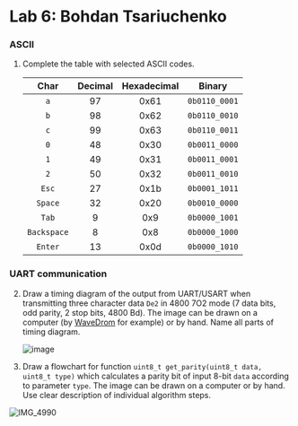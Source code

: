 # Lab 6: Bohdan Tsariuchenko

### ASCII

1. Complete the table with selected ASCII codes.

   | **Char** | **Decimal** | **Hexadecimal** | **Binary** |
   | :-: | :-: | :-: | :-: |
   | `a` | 97 | 0x61 | `0b0110_0001` |
   | `b` |  98|  0x62|  `0b0110_0010`|
   | `c` |  99| 0x63 | `0b0110_0011` |
   | `0` | 48 | 0x30 | `0b0011_0000` |
   | `1` | 49 | 0x31 | `0b0011_0001` |
   | `2` | 50 | 0x32 | `0b0011_0010` |
   | `Esc` |  27| 0x1b | `0b0001_1011` |
   | `Space` |32  |0x20  | `0b0010_0000` |
   | `Tab` | 9 |  0x9| `0b0000_1001` |
   | `Backspace` | 8 | 0x8 | `0b0000_1000` |
   | `Enter` |  13| 0x0d | `0b0000_1010` |

### UART communication

2. Draw a timing diagram of the output from UART/USART when transmitting three character data `De2` in 4800 7O2 mode (7 data bits, odd parity, 2 stop bits, 4800&nbsp;Bd). The image can be drawn on a computer (by [WaveDrom](https://wavedrom.com/) for example) or by hand. Name all parts of timing diagram.

   ![image](https://user-images.githubusercontent.com/99403641/200389570-be3a2bea-b3ff-4a5d-8852-25af3f001fc6.png)


3. Draw a flowchart for function `uint8_t get_parity(uint8_t data, uint8_t type)` which calculates a parity bit of input 8-bit `data` according to parameter `type`. The image can be drawn on a computer or by hand. Use clear description of individual algorithm steps.

![IMG_4990](https://user-images.githubusercontent.com/99403641/200393853-79ae1185-ad1f-4fef-9aa7-7d452d5d4528.jpg)
